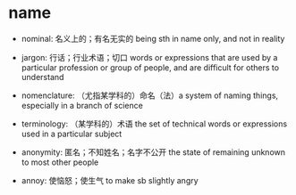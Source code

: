 # name

- nominal: 名义上的；有名无实的 being sth in name only, and not in reality

- jargon: 行话；行业术语；切口 words or expressions that are used by a particular profession or group of people, and are difficult for others to understand
- nomenclature: （尤指某学科的）命名（法）a system of naming things, especially in a branch of science
- terminology: （某学科的）术语 the set of technical words or expressions used in a particular subject

- anonymity: 匿名；不知姓名；名字不公开 the state of remaining unknown to most other people
- annoy: 使恼怒；使生气 to make sb slightly angry
